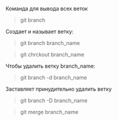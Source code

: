 Команда для вывода всех веток
> git branch

Создает и называет ветку:
> git branch branch_name

> git chrckout branch_name

Чтобы удалить ветку branch_name:
> git branch -d branch_name

Заставляет принудительно удалить ветку
> git branch -D branch_name

> git merge branch_name